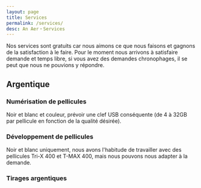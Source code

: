 ```yaml
---
layout: page
title: Services
permalink: /services/
desc: An Aer・Services
---
```


Nos services sont gratuits car nous aimons ce que nous faisons et
gagnons de la satisfaction à le faire. Pour le moment nous arrivons à
satisfaire demande et temps libre, si vous avez des demandes
chronophages, il se peut que nous ne pouvions y répondre.

## Argentique

### Numérisation de pellicules

Noir et blanc et couleur, prévoir une clef USB conséquente (de 4 à
32GB par pellicule en fonction de la qualité désirée).

### Développement de pellicules

Noir et blanc uniquement, nous avons l'habitude de travailler avec des
pellicules Tri-X 400 et T-MAX 400, mais nous pouvons nous adapter à la
demande.

### Tirages argentiques

